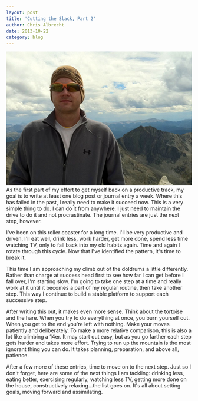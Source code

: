 ```yaml
---
layout: post
title: 'Cutting the Slack, Part 2'
author: Chris Albrecht
date: 2013-10-22
category: blog
---
```

![Chris standing on a mountain top with the horizon in the backdrop.](/images/chris-mountain.jpg)
As the first part of my effort to get myself back on a productive track, my goal is to write at least one blog post or journal entry a week.  Where this has failed in the past, I really need to make it succeed now.  This is a very simple thing to do.  I can do it from anywhere.  I just need to maintain the drive to do it and not procrastinate.  The journal entries are just the next step, however.

I've been on this roller coaster for a long time.  I'll be very productive and driven.  I'll eat well, drink less, work harder, get more done, spend less time watching TV, only to fall back into my old habits again.  Time and again I rotate through this cycle.  Now that I've identified the pattern, it's time to break it.

This time I am approaching my climb out of the doldrums a little differently.  Rather than charge at success head first to see how far I can get before I fall over, I'm starting slow.  I'm going to take one step at a time and really work at it until it becomes a part of my regular routine, then take another step.  This way I continue to build a stable platform to support each successive step.

After writing this out, it makes even more sense.  Think about the tortoise and the hare.  When you try to do everything at once, you burn yourself out.  When you get to the end you're left with nothing.  Make your moves patiently and deliberately.  To make a more relative comparison, this is also a lot like climbing a 14er.  It may start out easy, but as you go farther each step gets harder and takes more effort.  Trying to run up the mountain is the most ignorant thing you can do.  It takes planning, preparation, and above all, patience.

After a few more of these entries, time to move on to the next step.  Just so I don't forget, here are some of the next things I am tackling: drinking less, eating better, exercising regularly, watching less TV, getting more done on the house, constructively relaxing...the list goes on.  It's all about setting goals, moving forward and assimilating.
